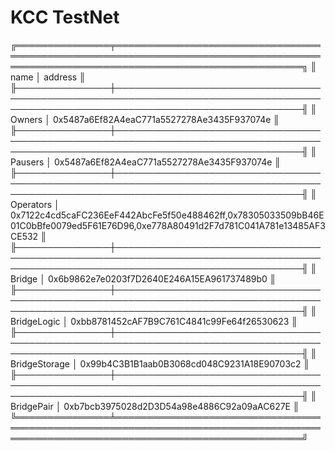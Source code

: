 # KCC TestNet

╔═══════════════╤══════════════════════════════════════════════════════════════════════════════════════════════════════════════════════════════════╗
║ name          │ address                                                                                                                          ║
╟───────────────┼──────────────────────────────────────────────────────────────────────────────────────────────────────────────────────────────────╢
║ Owners        │ 0x5487a6Ef82A4eaC771a5527278Ae3435F937074e                                                                                       ║
╟───────────────┼──────────────────────────────────────────────────────────────────────────────────────────────────────────────────────────────────╢
║ Pausers       │ 0x5487a6Ef82A4eaC771a5527278Ae3435F937074e                                                                                       ║
╟───────────────┼──────────────────────────────────────────────────────────────────────────────────────────────────────────────────────────────────╢
║ Operators     │ 0x7122c4cd5caFC236EeF442AbcFe5f50e488462ff,0x78305033509bB46E01C0bBfe0079ed5F61E76D96,0xe778A80491d2F7d781C041A781e13485AF3CE532 ║
╟───────────────┼──────────────────────────────────────────────────────────────────────────────────────────────────────────────────────────────────╢
║ Bridge        │ 0x6b9862e7e0203f7D2640E246A15EA961737489b0                                                                                       ║
╟───────────────┼──────────────────────────────────────────────────────────────────────────────────────────────────────────────────────────────────╢
║ BridgeLogic   │ 0xbb8781452cAF7B9C761C4841c99Fe64f26530623                                                                                       ║
╟───────────────┼──────────────────────────────────────────────────────────────────────────────────────────────────────────────────────────────────╢
║ BridgeStorage │ 0x99b4C3B1B1aab0B3068cd048C9231A18E90703c2                                                                                       ║
╟───────────────┼──────────────────────────────────────────────────────────────────────────────────────────────────────────────────────────────────╢
║ BridgePair    │ 0xb7bcb3975028d2D3D54a98e4886C92a09aAC627E                                                                                       ║
╚═══════════════╧══════════════════════════════════════════════════════════════════════════════════════════════════════════════════════════════════╝
